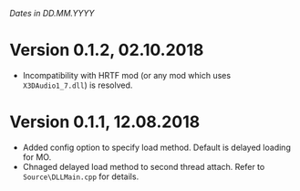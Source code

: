*Dates in DD.MM.YYYY*

# Version 0.1.2, 02.10.2018
- Incompatibility with HRTF mod (or any mod which uses `X3DAudio1_7.dll`) is resolved.

# Version 0.1.1, 12.08.2018
- Added config option to specify load method. Default is delayed loading for MO.
- Chnaged delayed load method to second thread attach. Refer to `Source\DLLMain.cpp` for details.
